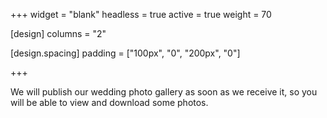 +++
widget = "blank"
headless = true
active = true
weight = 70

[comment]: <> (title = "Photo gallery")

[design]
  columns = "2"

[design.spacing]
  padding = ["100px", "0", "200px", "0"]

+++

We will publish our wedding photo gallery as soon as we receive it, so you will be able to view and download some photos.
